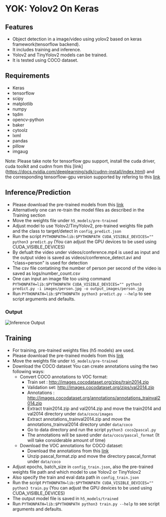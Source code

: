 # YOK: Yolov2 On Keras

## Features
- Object detection in a image/video using yolov2 based on keras framework(tensorflow backend).
- It includes training and inference.
- Yolov2 and TinyYolov2 models can be trained.
- It is tested using COCO dataset.

## Requirements
* Keras
* tensorflow
* scipy
* matplotlib
* numpy
* tqdm
* opencv-python
* baker
* cytoolz
* lxml
* pandas
* pillow
* imgaug

Note: Please take note for tensorflow gpu support, install the cuda driver, cuda toolkit and cudnn
from  this [link] (https://docs.nvidia.com/deeplearning/sdk/cudnn-install/index.html) and the
corresponding tensorflow-gpu version supported by refering to this [link](https://www.tensorflow.org/install/source#tested_build_configurations)

## Inference/Prediction
- Please download the pre-trained models from this [link](https://drive.google.com/open?id=1fcqa1-mzvgKSADBtTdJGHxWVfDmWlDkO)
- Alternatively one can re-train the model files as described in the Training section
- Move the weights file under `h5_models/pre-trained`
- Adjust model to use Yolov2/TinyYolov2, pre-trained weights file path and the class to target/detect in `config_predict.json`
- Run the script `PYTHONPATH=lib:$PYTHONPATH CUDA_VISIBLE_DEVICES="" python3 predict.py` (You can adjust the GPU devices to be used using CUDA_VISIBLE_DEVICES)
- By defualt the video under videos/conference.mp4 is used as input and the output video is saved as videos/conference_detect.avi and "class=person" is used for detection
- The csv file contatining the number of person per second of the video is saved as logs/number_count.csv
- One can input an image file too using command `PYTHONPATH=lib:$PYTHONPATH CUDA_VISIBLE_DEVICES="" python3 predict.py -i images/person.jpg -o output_images/person.jpg`
- Run `PYTHONPATH=lib:$PYTHONPATH python3 predict.py --help` to see script arguments and defaults.

### Output
![Inference Output](meta/conference_detect.gif)

## Training
- For training, pre-trained weights files (h5 models) are used.
- Please download the pre-trained models from this [link](https://drive.google.com/open?id=1fcqa1-mzvgKSADBtTdJGHxWVfDmWlDkO)
- Move the weights file under `h5_models/pre-trained`
- Download the COCO dataset
  You can create annotations using the two following ways:
  - Convert COCO annotations to VOC format:
    - Train set : http://images.cocodataset.org/zips/train2014.zip
    - Validation set: http://images.cocodataset.org/zips/val2014.zip
    - Annotations : http://images.cocodataset.org/annotations/annotations_trainval2014.zip
    - Extract train2014.zip and val2014.zip and move the train2014 and val2014 directory under `data/coco/images`
    - Extract annotations_trainval2014.zip and move the annotations_trainval2014 directory under `data/coco`
    - Go to data directory and run the script `python3 coco2pascal.py`
    - The annotations will be saved under `data/coco/pascal_format` (It will take considerable amount of time)
  - Download the VOC annotations for COCO dataset:
    - Download the annotations from this [link](https://drive.google.com/open?id=1V-w65XowVcQHf4xEBH6hoSLEb-Hr58-h)
    - Unzip pascal_format.zip and move the directory pascal_format under `data/coco`
- Adjust epochs, batch_size in `config_train.json`, also the pre-trained weights file path and which model to use Yolov2 or TinyYolov2
- Also specify the train and eval data path in `config_train.json`
- Run the script `PYTHONPATH=lib:$PYTHONPATH CUDA_VISIBLE_DEVICES="" python3 train.py` (You can adjust the GPU devices to be used using CUDA_VISIBLE_DEVICES)
- The output model file is saved in `h5_models/trained`
- Run `PYTHONPATH=lib:$PYTHONPATH python3 train.py --help` to see script arguments and defaults.
